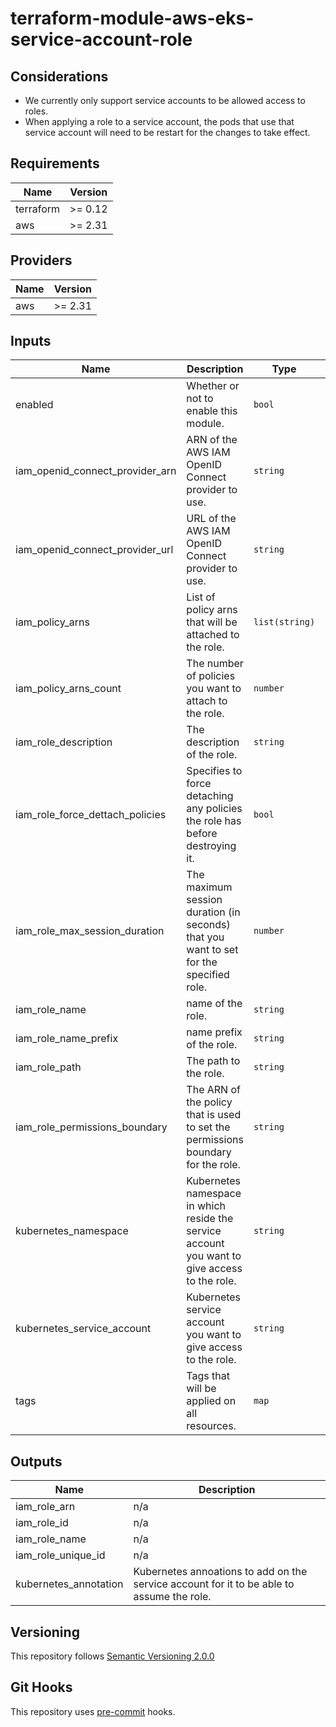 # terraform-module-aws-eks-service-account-role

## Considerations

* We currently only support service accounts to be allowed access to roles.
* When applying a role to a service account, the pods that use that service account will need to be restart for the changes to take effect.

<!-- BEGINNING OF PRE-COMMIT-TERRAFORM DOCS HOOK -->
## Requirements

| Name | Version |
|------|---------|
| terraform | >= 0.12 |
| aws | >= 2.31 |

## Providers

| Name | Version |
|------|---------|
| aws | >= 2.31 |

## Inputs

| Name | Description | Type | Default | Required |
|------|-------------|------|---------|:--------:|
| enabled | Whether or not to enable this module. | `bool` | `true` | no |
| iam\_openid\_connect\_provider\_arn | ARN of the AWS IAM OpenID Connect provider to use. | `string` | n/a | yes |
| iam\_openid\_connect\_provider\_url | URL of the AWS IAM OpenID Connect provider to use. | `string` | n/a | yes |
| iam\_policy\_arns | List of policy arns that will be attached to the role. | `list(string)` | n/a | yes |
| iam\_policy\_arns\_count | The number of policies you want to attach to the role. | `number` | n/a | yes |
| iam\_role\_description | The description of the role. | `string` | `null` | no |
| iam\_role\_force\_dettach\_policies | Specifies to force detaching any policies the role has before destroying it. | `bool` | `null` | no |
| iam\_role\_max\_session\_duration | The maximum session duration (in seconds) that you want to set for the specified role. | `number` | `null` | no |
| iam\_role\_name | name of the role. | `string` | `null` | no |
| iam\_role\_name\_prefix | name prefix of the role. | `string` | `"external-role"` | no |
| iam\_role\_path | The path to the role. | `string` | `null` | no |
| iam\_role\_permissions\_boundary | The ARN of the policy that is used to set the permissions boundary for the role. | `string` | `null` | no |
| kubernetes\_namespace | Kubernetes namespace in which reside the service account you want to give access to the role. | `string` | n/a | yes |
| kubernetes\_service\_account | Kubernetes service account you want to give access to the role. | `string` | n/a | yes |
| tags | Tags that will be applied on all resources. | `map` | `{}` | no |

## Outputs

| Name | Description |
|------|-------------|
| iam\_role\_arn | n/a |
| iam\_role\_id | n/a |
| iam\_role\_name | n/a |
| iam\_role\_unique\_id | n/a |
| kubernetes\_annotation | Kubernetes annoations to add on the service account for it to be able to assume the role. |

<!-- END OF PRE-COMMIT-TERRAFORM DOCS HOOK -->

## Versioning
This repository follows [Semantic Versioning 2.0.0](https://semver.org/)

## Git Hooks
This repository uses [pre-commit](https://pre-commit.com/) hooks.
